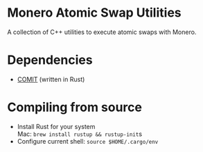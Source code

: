 # Monero Atomic Swap Utilities

A collection of C++ utilities to execute atomic swaps with Monero.

# Dependencies

* [COMIT](https://github.com/comit-network) (written in Rust)

# Compiling from source
* Install Rust for your system<br>
  Mac: `brew install rustup && rustup-init`s
* Configure current shell: `source $HOME/.cargo/env`